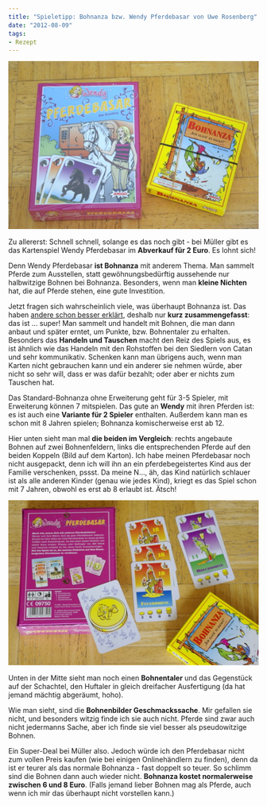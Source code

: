 ```yaml
---
title: "Spieletipp: Bohnanza bzw. Wendy Pferdebasar von Uwe Rosenberg"
date: "2012-08-09" 
tags:
- Rezept
---
```


[![](images/igp9423.jpg "Wendy mit Bohnanza, vorne")](http://apfeleimer.wordpress.com/2012/08/09/spieletipp-bohnanza-bzw-wendy-pferdebasar-von-uwe-rosenberg/_igp9423/)

Zu allererst: Schnell schnell, solange es das noch gibt - bei Müller gibt es das Kartenspiel Wendy Pferdebasar im **Abverkauf für 2 Euro**. Es lohnt sich!

Denn Wendy Pferdebasar **ist Bohnanza** mit anderem Thema. Man sammelt Pferde zum Ausstellen, statt gewöhnungsbedürftig aussehende nur halbwitzige Bohnen bei Bohnanza. Besonders, wenn man **kleine Nichten** hat, die auf Pferde stehen, eine gute Investition.

Jetzt fragen sich wahrscheinlich viele, was überhaupt Bohnanza ist. Das haben [andere schon besser erklärt](http://de.wikipedia.org/wiki/Bohnanza), deshalb nur **kurz zusammengefasst**: das ist ... super! Man sammelt und handelt mit Bohnen, die man dann anbaut und später erntet, um Punkte, bzw. Bohnentaler zu erhalten. Besonders das **Handeln und Tauschen** macht den Reiz des Spiels aus, es ist ähnlich wie das Handeln mit den Rohstoffen bei den Siedlern von Catan und sehr kommunikativ. Schenken kann man übrigens auch, wenn man Karten nicht gebrauchen kann und ein anderer sie nehmen würde, aber nicht so sehr will, dass er was dafür bezahlt; oder aber er nichts zum Tauschen hat.

Das Standard-Bohnanza ohne Erweiterung geht für 3-5 Spieler, mit Erweiterung können 7 mitspielen. Das gute an **Wendy** mit ihren Pferden ist: es ist auch eine **Variante für 2 Spieler** enthalten. Außerdem kann man es schon mit 8 Jahren spielen; Bohnanza komischerweise erst ab 12.

Hier unten sieht man mal **die beiden im Vergleich**: rechts angebaute Bohnen auf zwei Bohnenfeldern, links die entsprechenden Pferde auf den beiden Koppeln (Bild auf dem Karton). Ich habe meinen Pferdebasar noch nicht ausgepackt, denn ich will ihn an ein pferdebegeistertes Kind aus der Familie verschenken, pssst. Da meine N..., äh, das Kind natürlich schlauer ist als alle anderen Kinder (genau wie jedes Kind), kriegt es das Spiel schon mit 7 Jahren, obwohl es erst ab 8 erlaubt ist. Ätsch!

[![](images/wendy_bohnanza_inhalt.jpg "Wendy und Bohnanza - die Karten")](http://apfeleimer.wordpress.com/2012/08/09/spieletipp-bohnanza-bzw-wendy-pferdebasar-von-uwe-rosenberg/wendy_bohnanza_inhalt/)

Unten in der Mitte sieht man noch einen **Bohnentaler** und das Gegenstück auf der Schachtel, den Huftaler in gleich dreifacher Ausfertigung (da hat jemand mächtig abgeräumt, hoho).

Wie man sieht, sind die **Bohnenbilder Geschmackssache**. Mir gefallen sie nicht, und besonders witzig finde ich sie auch nicht. Pferde sind zwar auch nicht jedermanns Sache, aber ich finde sie viel besser als pseudowitzige Bohnen.

Ein Super-Deal bei Müller also. Jedoch würde ich den Pferdebasar nicht zum vollen Preis kaufen (wie bei einigen Onlinehändlern zu finden), denn da ist er teurer als das normale Bohnanza - fast doppelt so teuer. So schlimm sind die Bohnen dann auch wieder nicht. **Bohnanza kostet normalerweise zwischen 6 und 8 Euro**. (Falls jemand lieber Bohnen mag als Pferde, auch wenn ich mir das überhaupt nicht vorstellen kann.)
